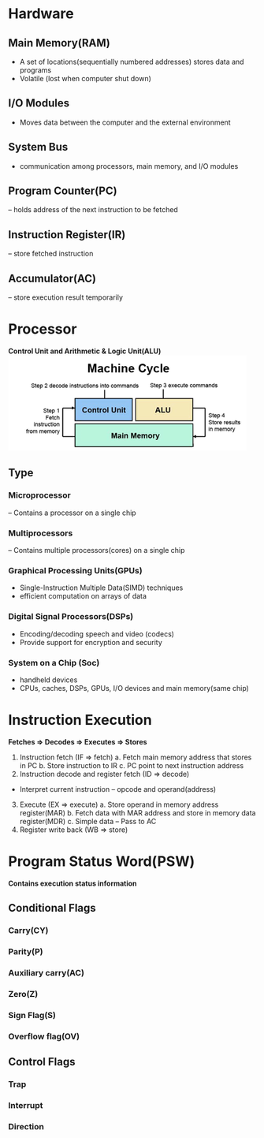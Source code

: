 # Hardware
## Main Memory(RAM)
- A set of locations(sequentially numbered addresses) stores data and programs
- Volatile (lost  when computer shut down)
## I/O Modules
- Moves data between the computer and the external environment
## System Bus
- communication among processors, main memory, and I/O modules
## Program Counter(PC)
– holds address of the next instruction to be fetched
## Instruction Register(IR)
– store fetched instruction
## Accumulator(AC)
– store execution result temporarily

# Processor
**Control Unit and Arithmetic & Logic Unit(ALU)**
![Machine Cycle](../Image/machine_cycle.png)
## Type
### Microprocessor
– Contains a processor on a single chip
### Multiprocessors
– Contains multiple processors(cores) on a single chip
### Graphical Processing Units(GPUs)
- Single-Instruction Multiple Data(SIMD) techniques 
- efficient computation on arrays of data
### Digital Signal Processors(DSPs) 
- Encoding/decoding speech and video (codecs)
- Provide support for encryption and security
### System on a Chip (Soc)
- handheld devices
- CPUs, caches, DSPs, GPUs, I/O devices and main memory(same chip)

# Instruction Execution
**Fetches => Decodes => Executes => Stores**
1. Instruction fetch (IF => fetch)
  a. Fetch main memory address that stores in PC
  b. Store instruction to IR
  c. PC point to next instruction address
2. Instruction decode and register fetch (ID => decode)
  - Interpret current instruction – opcode and operand(address)
3. Execute (EX => execute)
  a. Store operand in memory address register(MAR)
  b. Fetch data with MAR address and store in memory data register(MDR)
  c. Simple data – Pass to AC
4. Register write back (WB => store)

# Program Status Word(PSW)
**Contains execution status information**
## Conditional Flags
### Carry(CY)
### Parity(P)
### Auxiliary carry(AC)
### Zero(Z)
### Sign Flag(S)
### Overflow flag(OV)
## Control Flags
### Trap
### Interrupt
### Direction
